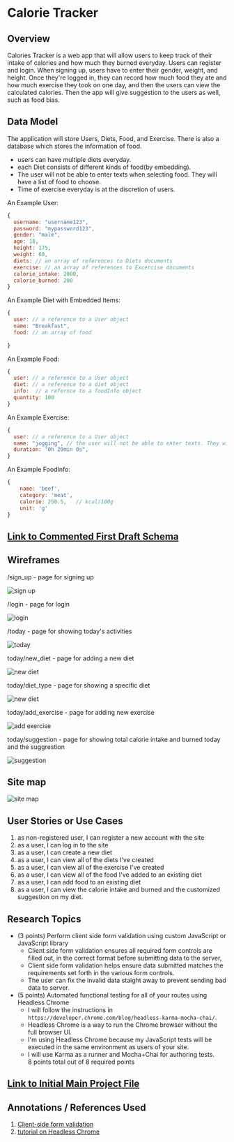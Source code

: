 # Calorie Tracker

## Overview

Calories Tracker is a web app that will allow users to keep track of their intake of calories and how much they burned everyday. Users can register and login. When signing up, users have to enter their gender, weight, and height. Once they're logged in, they can record how much food they ate and how much exercise they took on one day, and then the users can view the calculated calories. Then the app will give suggestion to the users as well, such as food bias.

## Data Model

The application will store Users, Diets, Food, and Exercise. There is also a database which stores the information of food.

* users can have multiple diets everyday.
* each Diet consists of different kinds of food(by embedding).
* The user will not be able to enter texts when selecting food. They will have a list of food to choose. 
* Time of exercise everyday is at the discretion of users.

An Example User:

```javascript
{
  username: "username123",
  password: "mypassword123",
  gender: "male",
  age: 18,
  height: 175,
  weight: 60,
  diets: // an array of references to Diets documents
  exercise: // an array of references to Excercise documents
  calorie_intake: 2000,
  calorie_burned: 200
}
```

An Example Diet with Embedded Items:

```javascript
{
  user: // a reference to a User object
  name: "Breakfast",
  food: // an array of food
  
}
```
An Example Food:

```javascript
{
  user: // a reference to a User object
  diet: // a reference to a diet object
  info:  // a refernce to a foodInfo object
  quantity: 100
}
```

An Example Exercise:

```javascript
{
  user: // a reference to a User object
  name: "jogging", // the user will not be able to enter texts. They will have a list to choose. 
  duration: "0h 20min 0s",
}
```
An Example FoodInfo:

```javascript
{
    name: 'beef',
    category: 'meat',
    calorie: 250.5,   // kcal/100g
    unit: 'g'
}
```

## [Link to Commented First Draft Schema](db.mjs) 


## Wireframes
/sign_up - page for signing up

![sign up](documentation/sign_up.png)

/login - page for login

![login](documentation/login.png)

/today - page for showing today's activities

![today](documentation/today.png)

today/new_diet - page for adding a new diet

![new diet](documentation/new_diet.png)

today/diet_type - page for showing a specific diet

![new diet](documentation/breakfast.png)

today/add_exercise - page for adding new exercise

![add exercise](documentation/add_exercise.png)

today/suggestion - page for showing total calorie intake and burned today and the suggrestion

![suggestion](documentation/suggestion.png)


## Site map

![site map](documentation/site_map.png)

## User Stories or Use Cases

1. as non-registered user, I can register a new account with the site
2. as a user, I can log in to the site
3. as a user, I can create a new diet
4. as a user, I can view all of the diets I've created
5. as a user, I can view all of the exercise I've created
6. as a user, I can view all of the food I've added to an existing diet
7. as a user, I can add food to an existing diet
8. as a user, I can view the calorie intake and burned and the customized suggestion on my diet.

## Research Topics

* (3 points) Perform client side form validation using custom JavaScript or JavaScript library
    *  Client side form validation ensures all required form controls are filled out, in the correct format before submitting data to the server,
    * Client side form validation helps ensure data submitted matches the requirements set forth in the various form controls.
    * The user can fix the invalid data staight away to prevent sending bad data to server.
* (5 points) Automated functional testing for all of your routes using Headless Chrome
    * I will follow the instructions in `https://developer.chrome.com/blog/headless-karma-mocha-chai/`.
    * Headless Chrome is a way to run the Chrome browser without the full browser UI. 
    * I'm using Headless Chrome because my JavaScript tests will be executed in the same environment as users of your site.
    * I will use Karma as a runner and Mocha+Chai for authoring tests.     
8 points total out of 8 required points

## [Link to Initial Main Project File](app.mjs) 

## Annotations / References Used

1. [Client-side form validation](https://developer.mozilla.org/en-US/docs/Learn/Forms/Form_validation)
2. [tutorial on Headless Chrome](https://developer.chrome.com/blog/headless-karma-mocha-chai/)

